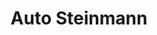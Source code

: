 ---
title: "Auto Steinmann"
url: /waedenswil/auto-steinmann-alte-zugerstrasse/
shop: Autowerkstatt
---
